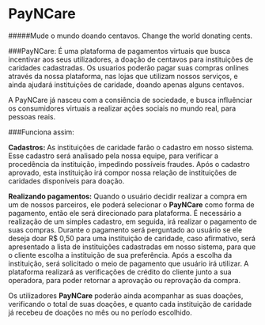 PayNCare
===========
#####Mude o mundo doando centavos. Change the world donating cents.

###PayNCare:
É uma plataforma de pagamentos virtuais que busca incentivar aos seus 
utilizadores, a doação de centavos para instituições de caridades cadastradas. 
Os usuarios poderão pagar suas compras onlines através da nossa plataforma, nas 
lojas que utilizam nossos serviços, e ainda ajudará  instituições de caridade, doando
 apenas alguns centavos.

A PayNCare já nasceu com a consiência de sociedade, e busca influênciar os 
consumidores virtuais a realizar ações sociais no mundo real, para pessoas reais.

###Funciona assim: 

<b>Cadastros: </b> As instituições de caridade farão o cadastro em nosso sistema. Esse cadastro será 
analisado pela nossa equipe, para verificar a procedência da instituição, 
impedindo possíveis fraudes. Após o cadastro aprovado, esta instituição irá 
compor nossa relação de instituições de caridades disponíveis para doação.

<b>Realizando pagamentos:</b> Quando o usuário decidir realizar a compra em um de nossos parceiros, ele 
poderá selecionar o <b>PayNCare</b> como forma de pagamento, então ele será direcionado para 
plataforma. É necessário a realização de um simples cadastro, em seguida, irá 
realizar o pagamento de suas compras. Durante o pagamento será perguntado ao 
usuário se ele deseja doar R$ 0,50 para uma instituição de caridade, 
caso afirmativo, será apresentado a lista de instituições cadastradas em nosso 
sistema, para que o cliente escolha a instituição de sua preferência. 
Após a escolha da instituição, será solicitado o meio de pagamento que usuário irá 
utilizar. A plataforma realizará as verificações de crédito do cliente junto a sua 
operadora, para poder retornar a aprovação ou reprovação da compra.

Os utilizadores <b>PayNCare</b> poderão ainda acompanhar as suas doações, verificando o 
total de suas doações, e quanto cada instituição de caridade já recebeu de doações 
no mês ou no período escolhido.

